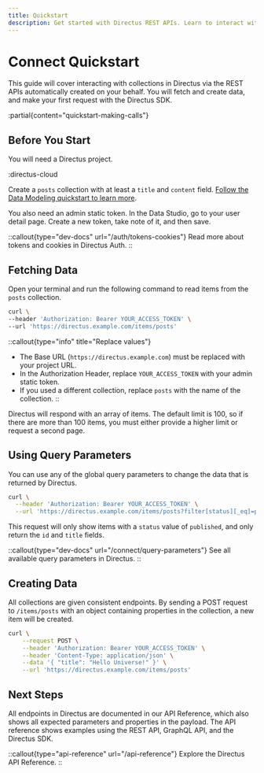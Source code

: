 ```yaml
---
title: Quickstart
description: Get started with Directus REST APIs. Learn to interact with collections, fetch, and create data. Follow this quickstart guide to begin building with Directus.
---
```


# Connect Quickstart

This guide will cover interacting with collections in Directus via the REST APIs automatically created on your behalf. You will fetch and create data, and make your first request with the Directus SDK.

:partial{content="quickstart-making-calls"}

## Before You Start

You will need a Directus project.

:directus-cloud

Create a `posts` collection with at least a `title` and `content` field. [Follow the Data Modeling quickstart to learn more](/data-modeling/quickstart).

You also need an admin static token. In the Data Studio, go to your user detail page. Create a new token, take note of it, and then save.

::callout{type="dev-docs" url="/auth/tokens-cookies"}
Read more about tokens and cookies in Directus Auth.
::

## Fetching Data

Open your terminal and run the following command to read items from the `posts` collection.

```bash [Terminal]
curl \
--header 'Authorization: Bearer YOUR_ACCESS_TOKEN' \
--url 'https://directus.example.com/items/posts'
```

::callout{type="info" title="Replace values"}
- The Base URL (`https://directus.example.com`) must be replaced with your project URL.
- In the Authorization Header, replace `YOUR_ACCESS_TOKEN` with your admin static token.
- If you used a different collection, replace `posts` with the name of the collection.
::

Directus will respond with an array of items. The default limit is 100, so if there are more than 100 items, you must either provide a higher limit or request a second page.

## Using Query Parameters

You can use any of the global query parameters to change the data that is returned by Directus.

```bash [Terminal]
curl \
  --header 'Authorization: Bearer YOUR_ACCESS_TOKEN' \
  --url 'https://directus.example.com/items/posts?filter[status][_eq]=published&fields=id,title'
```

This request will only show items with a `status` value of `published`, and only return the `id` and `title` fields.

::callout{type="dev-docs" url="/connect/query-parameters"}
See all available query parameters in Directus.
::

## Creating Data

All collections are given consistent endpoints. By sending a POST request to `/items/posts` with an object containing properties in the collection, a new item will be created.

```bash [Terminal]
curl \
	--request POST \
	--header 'Authorization: Bearer YOUR_ACCESS_TOKEN' \
	--header 'Content-Type: application/json' \
	--data '{ "title": "Hello Universe!" }' \
  	--url 'https://directus.example.com/items/posts'
```

## Next Steps

All endpoints in Directus are documented in our API Reference, which also shows all expected parameters and properties in the payload. The API reference shows examples using the REST API, GraphQL API, and the Directus SDK.

::callout{type="api-reference" url="/api-reference"}
Explore the Directus API Reference.
::
